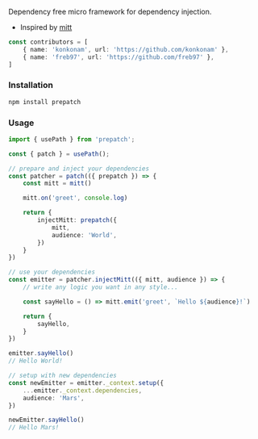 Dependency free micro framework for dependency injection.

- Inspired by [mitt](https://github.com/developit/mitt)
```ts
const contributors = [
    { name: 'konkonam', url: 'https://github.com/konkonam' },
    { name: 'freb97', url: 'https://github.com/freb97' },
]
```

### Installation
```sh
npm install prepatch
```

### Usage
```ts
import { usePath } from 'prepatch';

const { patch } = usePath();

// prepare and inject your dependencies
const patcher = patch(({ prepatch }) => {
    const mitt = mitt()

    mitt.on('greet', console.log)

    return {
        injectMitt: prepatch({
            mitt,
            audience: 'World',
        })
    }
})

// use your dependencies
const emitter = patcher.injectMitt(({ mitt, audience }) => {
    // write any logic you want in any style...

    const sayHello = () => mitt.emit('greet', `Hello ${audience}!`)

    return {
        sayHello,
    }
})

emitter.sayHello()
// Hello World!

// setup with new dependencies
const newEmitter = emitter._context.setup({
    ...emitter._context.dependencies,
    audience: 'Mars',
})

newEmitter.sayHello()
// Hello Mars!
```